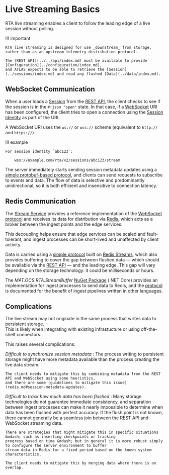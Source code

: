 # Live Streaming Basics

RTA live streaming enables a client to follow the leading edge of a live session without polling.

!!! important

    RTA live streaming is designed for use _downstream_ from storage, rather than as an upstream telemetry distribution protocol.

    The [REST API](../../api/index.md) must be available to provide [Configuration](../configuration/index.md),
    and ATLAS expects to be able to retrieve the [Session](../sessions/index.md) and read any flushed [Data](../data/index.md).

## WebSocket Communication

When a user loads a [Session](../sessions/index.md) from the [REST API](../../api/index.md), the client checks to see if
the session is in the `#!json "open"` state. In that case, if a
[WebSocket](https://developer.mozilla.org/en-US/docs/Web/API/WebSockets_API) URI has been configured, the client tries
to open a connection using the [Session Identity](../sessions/model.md#required-properties) as part of the URI.

A WebSocket URI uses the `ws://` or `wss://` scheme (equivalent to `http://` and `https://`).

!!! example

    For session identity `abc123`:

        wss://example.com/rta/v2/sessions/abc123/stream

The server immediately starts sending session metadata updates using a [simple protobuf-based protocol](websockets.md),
and clients can send requests to subscribe to events and data. The flow of data is selective and predominantly unidirectional,
so it is both efficient and insensitive to connection latency.

## Redis Communication

The [Stream Service](../../services/rta-streamsvc/README.md) provides a reference implementation of the
[WebSocket protocol](websockets.md) and receives its data for distribution via [Redis](https://redis.io/),
which acts as a broker between the ingest points and the edge services.

<object type="image/svg+xml" data="assets/redis.svg" class="diagram" title="Architecture diagram showing Redis as a buffer"></object>

This decoupling helps ensure that edge services can be scaled and fault-tolerant, and ingest processes can
be short-lived and unaffected by client activity.

Data is carried using a [simple protocol](redis.md) built on [Redis Streams](https://redis.io/topics/streams-intro),
which also provides buffering to cover the gap between flushed data &mdash; which should be available via the
[REST API](../../api/index.md) &mdash; and the leading edge. This gap will vary depending on the storage technology:
it could be milliseconds or hours.

The _MAT.OCS.RTA.StreamBuffer_ [NuGet Package](../../downloads/nuget.md) (.NET Core) provides an implementation
for ingest processes to send data to Redis, and the [protocol](redis.md) is documented for the benefit of
ingest pipelines written in other languages.

## Complications

The live stream may not originate in the same process that writes data to persistent storage.  
This is likely when integrating with existing infrastucture or using off-the-shelf connectors.

<object type="image/svg+xml" data="assets/complications.svg" class="diagram" title="Architecture diagram showing separate writer and streaming ingest processes"></object>

This raises several complications:

_Difficult to synchronize session metadata_
:   The process writing to persistent storage might have more metadata available
    than the process creating the live data stream.

    The client needs to mitigate this by combining metadata from the REST API and WebSocket using some heuristics,
    and there are some [guidelines to mitigate this issue](redis.md#session-metadata-updates).

_Difficult to track how much data has been flushed_
:   Many storage technologies do not guarantee immediate consistency, and separation between ingest processes can make
    it nearly impossible to determine when data has been flushed with perfect accuracy. If the flush point is not known,
    there cannot generally be a seamless join between the REST API and WebSocket streaming data.

    There are strategies that might mitigate this in specific situations &mdash; such as inserting checkpoints or tracking
    progress based on time &mdash; but in general it is more robust simply to configure the server environment to buffer 
    stream data in Redis for a fixed period based on the known system characteristics.
    
    The client needs to mitigate this by merging data where there is an overlap.
